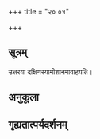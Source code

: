 +++
title = "२० ०१"

+++
## सूत्रम्
उत्तरया दक्षिणस्यामीशानमावाहयति।
## अनुकूला

## गृह्यतात्पर्यदर्शनम्

